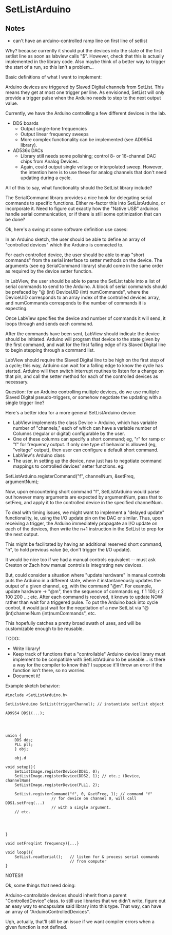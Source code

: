 # SetListArduino

## Notes

* can't have an arduino-controlled ramp line on first line of setlist

Why? because currently it should put the devices into the state of the first setlist line as soon as labview calls "$". However, check that this is actually implemented in the library code. Also maybe think of a better way to trigger the start of a run, so this isn't a problem...


Basic definitions of what I want to implement:

Arduino devices are triggered by Slaved Digital channels from SetList.
This means they get at most one trigger per line. As envisioned, SetList
will only provide a trigger pulse when the Arduino needs to step to the next 
output value. 

Currently, we have the Arduino controlling a few different devices in the
lab.

* DDS boards
  * Output single-tone frequencies
  * Output linear frequency sweeps
  * More complex functionality can be implemented (see AD9954 library).
* AD536x DACs
  * Library still needs some polishing; control 8- or 16-channel DAC chips from Analog Devices.
  * Again, could output single voltage or interpolated sweep. However, the intention here is to use these for analog channels that don't need updating during a cycle.
	  
All of this to say, what functionality should the SetList library include?

The SerialCommand library provides a nice hook for delegating serial
commands to specific functions. Either re-factor this into SetListArduino,
or incorporate it. Need to figure out exactly how the "Native USB" arduinos
handle serial communication, or if there is still some optimization that can
be done?

Ok, here's a swing at some software definition use cases:

In an Arduino sketch, the user should be able to define an array of 
"controlled devices" which the Arduino is connected to.

For each controlled device, the user should be able to map "short commands"
from the serial interface to setter methods on the device. The arguments
(see eg SerialCommand library) should come in the same order as required by 
the device setter function.

In LabView, the user should be able to parse the SetList table into a list
of serial commands to send to the Arduino. A block of serial commands should
be prefaced by "@ (int) DeviceUID (int) numCommands", where the DeviceUID 
corresponds to an array index of the controlled devices array, and
numCommands corresponds to the number of commands it is expecting.

Once LabView specifies the device and number of commands it will send, it 
loops through and sends each command.

After the commands have been sent, LabView should indicate the device should
be initiated. Arduino will program that device to the state given by the
first command, and wait for the first falling edge of its Slaved Digital
line to begin stepping through a command list.

LabView should require the Slaved Digital line to be high on the first step
of a cycle; this way, Arduino can wait for a falling edge to know the cycle
has started. Arduino will then switch interrupt routines to listen for a
change on that pin, and call the setter method for each of the controlled
devices as necessary.

Question: for an Arduino controlling multiple devices, do we use multiple 
Slaved Digital pseudo-triggers, or somehow negotiate the updating with a
single trigger line?

Here's a better idea for a more general SetListArduino device:

* LabView implements the class Device > Arduino, which has variable number of "channels," each of which can have a variable number of Columns (regular or digital) configurable by the user.
* One of these columns can specify a short command; eg, "r" for ramp or "f" for frequency output. If only one type of behavior is allowed (eg, "voltage" output), then user can configure a default short command.
* LabView's Arduino class 
* The user, in setting up the device, now just has to negotiate command mappings to controlled devices' setter functions. eg:
  
SetListArduino.registerCommand("f", channelNum, &setFreq, argumentNum);
  
Now, upon encountering short command "f", SetListArduino would parse out
however many arguments are expected by argumentNum, pass that to setFreq,
and apply it to the controlled device in the specified channelNum.

To deal with timing issues, we might want to implement a "delayed update"
functionality, ie, using the I/O update pin on the DAC or similar. Thus, 
upon receiving a trigger, the Arduino immediately propagate an I/O update 
on each of the devices, then write the n+1 instruction in the SetList to
prep for the next output.

This might be facilitated by having an additional reserved short command,
"h", to hold previous value (ie, don't trigger the I/O update).

It would be nice too if we had a manual controls equivalent -- must ask 
Creston or Zach how manual controls is integrating new devices.

But, could consider a situation where "update hardware" in manual controls
puts the Arduino in a different state, where it instantaneously updates
the output of a given channel, eg, with the command "@m".
For example, update hardware -> "@m", then the sequence of commands
eg, f 1 100; r 2 100 200 ...; etc. After each command is received, it 
knows to update NOW rather than wait for a triggered pulse. To put the 
Arduino back into cycle control, it would just wait for the negotiation of
a new SetList via "@ (int)channelNum (int)numCommands", etc.

This hopefully catches a pretty broad swath of uses, and will be
customizable enough to be reusable.
  
TODO: 
* Write library!
* Keep track of functions that a "controllable" Arduino device library must implement to be compatible with SetListArduino to be useable...  is there a way for the compiler to know this? I suppose it'll throw an error if the function isn't there, so no worries.
* Document it!


Example sketch behavior:
	
	#include <SetListArduino.h>
	
	SetListArduino SetList(triggerChannel); // instantiate setlist object
	
	AD9954 DDS1(...);
	
	
	
	
	union {
	    DDS dds;
	    PLL pll;
	    } obj;
	    
	    obj.d
	
	void setup(){
		SetListImage.registerDevice(DDS1, 0);
		SetListImage.registerDevice(DDS2, 1); // etc.; (Device, channelNum)
		SetListImage.registerDevice(PLL1, 2);
		
		SetList.registerCommand("f", 0, &setFreq, 1); // command "f"
						// for device on channel 0, will call DDS1.setFreq(...)
						// with a single argument.
		// etc.
		
		
	
	
	}
	
	void setFreq(int frequency){...}
	
	void loop(){
		SetList.readSerial();	// listen for & process serial commands 
								// from computer
	}






NOTES!!

Ok, some things that need doing:

Arduino-controllable devices should inherit from a parent "ControlledDevice"
class. to still use libraries that we didn't write, figure out an easy way
to encapsulate said library into this type. That way, can have an array
of "ArduinoControlledDevices".

Ugh, actually, that'll still be an issue if we want compiler errors when
a given function is not defined.

